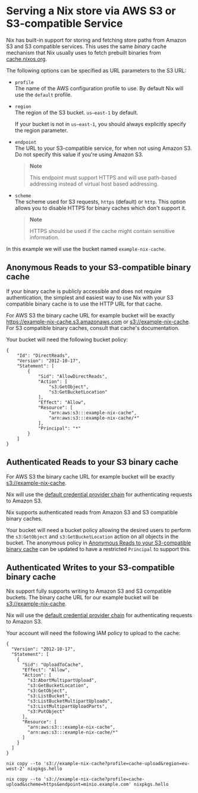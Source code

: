 # Serving a Nix store via AWS S3 or S3-compatible Service

Nix has built-in support for storing and fetching store paths from
Amazon S3 and S3 compatible services. This uses the same *binary* cache
mechanism that Nix usually uses to fetch prebuilt binaries from
[cache.nixos.org](cache.nixos.org).

The following options can be specified as URL parameters to the S3 URL:

  - `profile`  
    The name of the AWS configuration profile to use. By default Nix
    will use the `default` profile.

  - `region`  
    The region of the S3 bucket. `us–east-1` by default.
    
    If your bucket is not in `us–east-1`, you should always explicitly
    specify the region parameter.

  - `endpoint`  
    The URL to your S3-compatible service, for when not using Amazon S3.
    Do not specify this value if you're using Amazon S3.
    
    > **Note**
    > 
    > This endpoint must support HTTPS and will use path-based
    > addressing instead of virtual host based addressing.

  - `scheme`  
    The scheme used for S3 requests, `https` (default) or `http`. This
    option allows you to disable HTTPS for binary caches which don't
    support it.
    
    > **Note**
    > 
    > HTTPS should be used if the cache might contain sensitive
    > information.

In this example we will use the bucket named `example-nix-cache`.

## Anonymous Reads to your S3-compatible binary cache

If your binary cache is publicly accessible and does not require
authentication, the simplest and easiest way to use Nix with your S3
compatible binary cache is to use the HTTP URL for that cache.

For AWS S3 the binary cache URL for example bucket will be exactly
<https://example-nix-cache.s3.amazonaws.com> or
<s3://example-nix-cache>. For S3 compatible binary caches, consult that
cache's documentation.

Your bucket will need the following bucket policy:

    {
        "Id": "DirectReads",
        "Version": "2012-10-17",
        "Statement": [
            {
                "Sid": "AllowDirectReads",
                "Action": [
                    "s3:GetObject",
                    "s3:GetBucketLocation"
                ],
                "Effect": "Allow",
                "Resource": [
                    "arn:aws:s3:::example-nix-cache",
                    "arn:aws:s3:::example-nix-cache/*"
                ],
                "Principal": "*"
            }
        ]
    }

## Authenticated Reads to your S3 binary cache

For AWS S3 the binary cache URL for example bucket will be exactly
<s3://example-nix-cache>.

Nix will use the [default credential provider
chain](https://docs.aws.amazon.com/sdk-for-cpp/v1/developer-guide/credentials.html)
for authenticating requests to Amazon S3.

Nix supports authenticated reads from Amazon S3 and S3 compatible binary
caches.

Your bucket will need a bucket policy allowing the desired users to
perform the `s3:GetObject` and `s3:GetBucketLocation` action on all
objects in the bucket. The anonymous policy in [Anonymous Reads to your
S3-compatible binary cache](#ssec-s3-substituter-anonymous-reads) can be
updated to have a restricted `Principal` to support this.

## Authenticated Writes to your S3-compatible binary cache

Nix support fully supports writing to Amazon S3 and S3 compatible
buckets. The binary cache URL for our example bucket will be
<s3://example-nix-cache>.

Nix will use the [default credential provider
chain](https://docs.aws.amazon.com/sdk-for-cpp/v1/developer-guide/credentials.html)
for authenticating requests to Amazon S3.

Your account will need the following IAM policy to upload to the cache:

    {
      "Version": "2012-10-17",
      "Statement": [
        {
          "Sid": "UploadToCache",
          "Effect": "Allow",
          "Action": [
            "s3:AbortMultipartUpload",
            "s3:GetBucketLocation",
            "s3:GetObject",
            "s3:ListBucket",
            "s3:ListBucketMultipartUploads",
            "s3:ListMultipartUploadParts",
            "s3:PutObject"
          ],
          "Resource": [
            "arn:aws:s3:::example-nix-cache",
            "arn:aws:s3:::example-nix-cache/*"
          ]
        }
      ]
    }

`nix copy --to
's3://example-nix-cache?profile=cache-upload&region=eu-west-2'
nixpkgs.hello`

`nix copy --to
's3://example-nix-cache?profile=cache-upload&scheme=https&endpoint=minio.example.com'
nixpkgs.hello`
